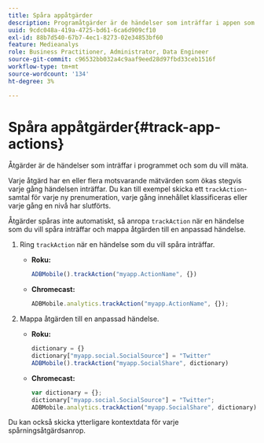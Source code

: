 ```yaml
---
title: Spåra appåtgärder
description: Programåtgärder är de händelser som inträffar i appen som du vill mäta.
uuid: 9cdc048a-419a-4725-bd61-6ca6d909cf10
exl-id: 88b7d540-67b7-4ec1-8273-02e34853bf60
feature: Medieanalys
role: Business Practitioner, Administrator, Data Engineer
source-git-commit: c96532bb032a4c9aaf9eed28d97fbd33ceb1516f
workflow-type: tm+mt
source-wordcount: '134'
ht-degree: 3%

---
```


# Spåra appåtgärder{#track-app-actions}

Åtgärder är de händelser som inträffar i programmet och som du vill mäta.

Varje åtgärd har en eller flera motsvarande mätvärden som ökas stegvis varje gång händelsen inträffar. Du kan till exempel skicka ett `trackAction`-samtal för varje ny prenumeration, varje gång innehållet klassificeras eller varje gång en nivå har slutförts.

Åtgärder spåras inte automatiskt, så anropa `trackAction` när en händelse som du vill spåra inträffar och mappa åtgärden till en anpassad händelse.

1. Ring `trackAction` när en händelse som du vill spåra inträffar.

   * **Roku:**

      ```js
      ADBMobile().trackAction("myapp.ActionName", {})
      ```

   * **Chromecast:**

      ```js
      ADBMobile.analytics.trackAction("myapp.ActionName", {});
      ```

1. Mappa åtgärden till en anpassad händelse.

   * **Roku:**

      ```js
      dictionary = {} 
      dictionary["myapp.social.SocialSource"] = "Twitter"  
      ADBMobile().trackAction("myapp.SocialShare", dictionary)
      ```

   * **Chromecast:**

      ```js
      var dictionary = {}; 
      dictionary["myapp.social.SocialSource"] = "Twitter"; 
      ADBMobile.analytics.trackAction("myapp.SocialShare", dictionary);
      ```

Du kan också skicka ytterligare kontextdata för varje spårningsåtgärdsanrop.
